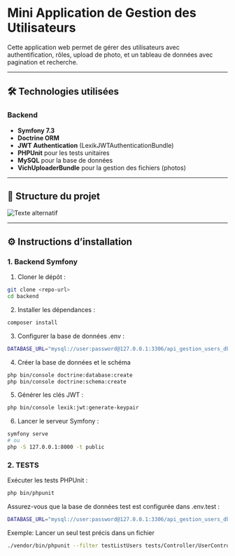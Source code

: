 # Mini Application de Gestion des Utilisateurs

Cette application web permet de gérer des utilisateurs avec authentification, rôles, upload de photo, et un tableau de données avec pagination et recherche.

---

## 🛠 Technologies utilisées

### Backend
- **Symfony 7.3**
- **Doctrine ORM**
- **JWT Authentication** (LexikJWTAuthenticationBundle)
- **PHPUnit** pour les tests unitaires
- **MySQL** pour la base de données
- **VichUploaderBundle** pour la gestion des fichiers (photos)

---

## 📂 Structure du projet

![Texte alternatif](doc/structure.png)


---

## ⚙️ Instructions d’installation

### 1. Backend Symfony

1. Cloner le dépôt :

```bash
git clone <repo-url>
cd backend 
```

2. Installer les dépendances :

```bash
composer install
```

3. Configurer la base de données .env :

```bash
DATABASE_URL="mysql://user:password@127.0.0.1:3306/api_gestion_users_db"
```

4. Créer la base de données et le schéma

```bash
php bin/console doctrine:database:create
php bin/console doctrine:schema:create
```

5. Générer les clés JWT :

```bash
php bin/console lexik:jwt:generate-keypair
``` 

6. Lancer le serveur Symfony :
```bash
symfony serve
# ou
php -S 127.0.0.1:8000 -t public
``` 

### 2. TESTS

Exécuter les tests PHPUnit :

```bash
php bin/phpunit
```

Assurez-vous que la base de données test est configurée dans .env.test :

```bash
DATABASE_URL="mysql://user:password@127.0.0.1:3306/api_gestion_users_db_test"
```
Exemple: Lancer un seul test précis dans un fichier
```bash
./vendor/bin/phpunit --filter testListUsers tests/Controller/UserControllerTest.php
```
